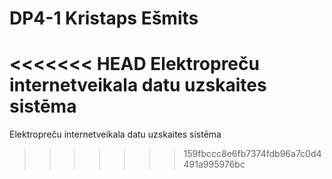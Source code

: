# DP4-1 Kristaps Ešmits
<<<<<<< HEAD
Elektropreču internetveikala datu uzskaites sistēma
=======
Elektropreču internetveikala datu uzskaites sistēma
>>>>>>> 159fbccc8e6fb7374fdb96a7c0d4491a995976bc
